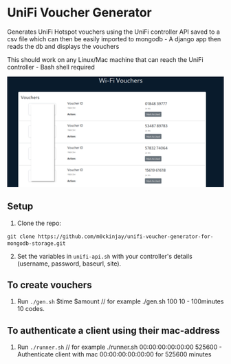 # UniFi Voucher Generator

Generates UniFi Hotspot vouchers using the UniFi controller API saved to a csv file which can then
be easily imported to mongodb - A django app then reads the db and displays the vouchers

This should work on any Linux/Mac machine that can reach the UniFi controller - Bash shell required



![Preview of generated output](Screenshot.png)

## Setup

1. Clone the repo:

```
git clone https://github.com/m0ckinjay/unifi-voucher-generator-for-mongodb-storage.git
```

2. Set the variables in `unifi-api.sh` with your controller's details (username, password, baseurl, site).



## To create vouchers

1. Run `./gen.sh` $time $amount // for example ./gen.sh 100 10  - 100minutes 10 codes. 

## To authenticate a client using their mac-address

1. Run `./runner.sh` <mac-address> <time>  // for example ./runner.sh 00:00:00:00:00:00 525600 - Authenticate client with mac 00:00:00:00:00:00 for 525600 minutes
